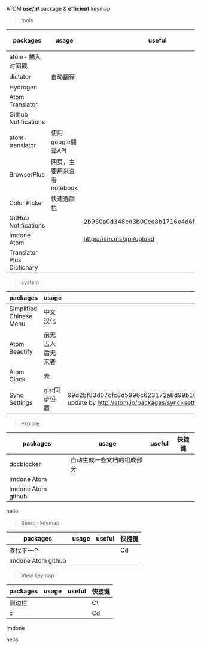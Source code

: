 ATOM **_useful_** package & **efficient** keymap

> tools

packages                   | usage             | useful                                   | 快捷键
-------------------------- | ----------------- | ---------------------------------------- | ---
atom- 插入时间戳                |
dictator                   | 自动翻译              |
Hydrogen                   |                   |
Atom Translator            |                   |
Github Notifications       |                   |
atom-translator            | 使用google翻译API     |                                          | CAT
BrowserPlus                | 网页，主要用来查看notebook |                                          | CAO
Color Picker               | 快速选颜色             |                                          | CAC
GitHub Notifications       |                   | 2b930a0d348cd3b00ce8b1716e4d6f6e663acc0e |
Imdone Atom                |                   | <https://sm.ms/api/upload>               | CSV
Translator Plus Dictionary |                   |                                          |

> system

packages                | usage    | useful                                                                                                                                | 快捷键
----------------------- | -------- | ------------------------------------------------------------------------------------------------------------------------------------- | --------
Simplified Chinese Menu | 中文汉化     |
Atom Beautify           | 前无古人后无来者 |                                                                                                                                       | autosave
Atom Clock              | 表        |                                                                                                                                       |
Sync Settings           | gist同步设置 | 99d2bf83d07dfc8d5996c623172a8d99b10b7b84/041bea9e0dc4d52be3e83097afbc49f2/automatic update by <http://atom.io/packages/sync-settings> |

> explore

packages           | usage         | useful | 快捷键
------------------ | ------------- | ------ | ---
docblocker         | 自动生成一些文档的组成部分 |        |
Imdone Atom        |               |        |
Imdone Atom github |               |        |

hello

> Search keymap

packages           | usage | useful | 快捷键
------------------ | ----- | ------ | ---
查找下一个              |       |        | Cd
Imdone Atom github |       |        |

> View keymap

packages | usage | useful | 快捷键
-------- | ----- | ------ | ---
侧边栏      |       |        | C\
c        |       |        | Cd

Imdone

hello
